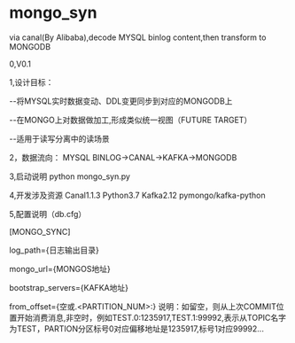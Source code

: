 # mongo_syn
via canal(By Alibaba),decode MYSQL binlog content,then transform to MONGODB

0,V0.1

1,设计目标：

  --将MYSQL实时数据变动、DDL变更同步到对应的MONGODB上
  
  --在MONGO上对数据做加工,形成类似统一视图（FUTURE TARGET）
  
  --适用于读写分离中的读场景


2，数据流向：
  MYSQL BINLOG->CANAL->KAFKA->MONGODB


3,启动说明
  python mongo_syn.py <TOPCI> <CONSUMER-GROUP-NAME> 


4,开发涉及资源
  Canal1.1.3
  Python3.7
  Kafka2.12
  pymongo/kafka-python


5,配置说明（db.cfg）

[MONGO_SYNC]

  log_path={日志输出目录}
  
  mongo_url={MONGOS地址}
  
  bootstrap_servers={KAFKA地址}
  
  from_offset={空或<TOPIC>.<PARTITION_NUM>:<OFFSET>}
    说明：如留空，则从上次COMMIT位置开始消费消息,非空时，例如TEST.0:1235917,TEST.1:99992,表示从TOPIC名字为TEST，PARTION分区标号0对应偏移地址是1235917,标号1对应99992...
  
